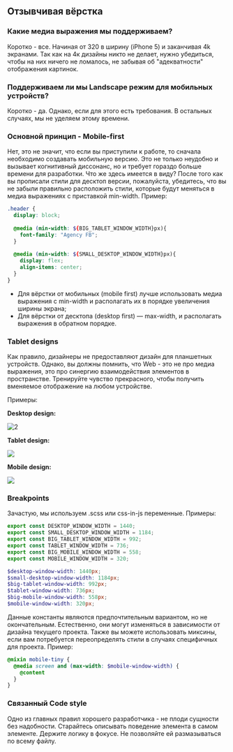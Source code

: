 ## Отзывчивая вёрстка

### Какие медиа выражения мы поддерживаем?

Коротко - все. Начиная от 320 в ширину (iPhone 5) и заканчивая 4k экранами. 
Так как на 4к дизайны никто не делает, нужно убедиться, чтобы на них ничего не ломалось,
не забывая об "адекватности" отображения картинок.

### Поддерживаем ли мы Landscape режим для мобильных устройств?

Коротко - да. Однако, если для этого есть требования. В остальных случаях, мы не уделяем этому времени.

### Основной принцип - Mobile-first

Нет, это не значит, что если вы приступили к работе, то сначала необходимо создавать мобильную версию.
Это не только неудобно и вызывает когнитивный диссонанс, но и требует гораздо больше времени для разработки.
Что же здесь имеется в виду? После того как вы прописали стили для десктоп версии, пожалуйста, убедитесь, что вы не
забыли правильно расположить стили, которые будут меняться в медиа выражениях с приставкой min-width. Пример:

```scss
.header {
  display: block;
  
  @media (min-width: ${BIG_TABLET_WINDOW_WIDTH}px){
    font-family: "Agency FB";
  }
  
  @media (min-width: ${SMALL_DESKTOP_WINDOW_WIDTH}px){
    display: flex;
    align-items: center;
  }
}

```

- Для вёрстки от мобильных (mobile first) лучше использовать медиа выражения с min-width и 
располагать их в порядке увеличения ширины экрана; 
- Для вёрстки от десктопа (desktop first) — max-width, и располагать выражения в обратном порядке.

### Tablet designs

Как правило, дизайнеры не предоставляют дизайн для планшетных устройств. Однако, вы должны помнить, 
что Web - это не про медиа выражения, это про синергию взаимодействия элементов в пространстве.
Тренируйте чувство прекрасного, чтобы получить вменяемое отображение на любом устройстве.

Примеры:

**Desktop design:**

![2](images/desktop-design.png)

**Tablet design:**

![](images/tablet-design.png)

**Mobile design:**

![](images/mobile-design.png)

### Breakpoints

Зачастую, мы используем .scss или css-in-js переменные. Примеры:

```js
export const DESKTOP_WINDOW_WIDTH = 1440;
export const SMALL_DESKTOP_WINDOW_WIDTH = 1184;
export const BIG_TABLET_WINDOW_WIDTH = 992;
export const TABLET_WINDOW_WIDTH = 736;
export const BIG_MOBILE_WINDOW_WIDTH = 558;
export const MOBILE_WINDOW_WIDTH = 320;
```

```scss
$desktop-window-width: 1440px;
$small-desktop-window-width: 1184px;
$big-tablet-window-width: 992px;
$tablet-window-width: 736px;
$big-mobile-window-width: 558px;
$mobile-window-width: 320px;
```

Данные константы являются предпочтительным вариантом, но не окончательным. Естественно, они могут изменяться в зависимости
от дизайна текущего проекта. Также вы можете использовать миксины, 
если вам потребуется переопределять стили в случаях специфичных для проекта. Пример:

```scss
@mixin mobile-tiny {
  @media screen and (max-width: $mobile-window-width) {
    @content
  }
}
```

### Связанный Code style

Одно из главных правил хорошего разработчика - не плоди сущности без надобности. 
Старайтесь описывать поведение элемента в самом элементе. Держите логику в фокусе.
Не позволяйте ей размазываться по всему файлу.


